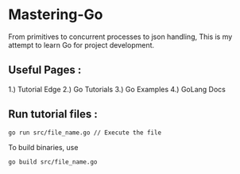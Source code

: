 # Mastering-Go
From primitives to concurrent processes to json handling, This is my attempt to learn Go for project development.

## Useful Pages :
1.) Tutorial Edge
2.) Go Tutorials
3.) Go Examples
4.) GoLang Docs

## Run tutorial files :
```
go run src/file_name.go // Execute the file
```

To build binaries, use
```
go build src/file_name.go
```